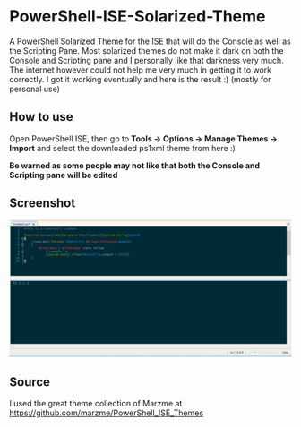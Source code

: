 # PowerShell-ISE-Solarized-Theme
A PowerShell Solarized Theme for the ISE that will do the Console as well as the Scripting Pane. Most solarized themes do not make it dark on both the Console and Scripting pane and I personally like that darkness very much. The internet however could not help me very much in getting it to work correctly. I got it working eventually and here is the result :) (mostly for personal use)

## How to use 

Open PowerShell ISE, then go to **Tools -> Options -> Manage Themes -> Import** and select the downloaded ps1xml theme from here :)

**Be warned as some people may not like that both the Console and Scripting pane will be edited**

## Screenshot

![alt tag](/Solarized.png)

## Source

I used the great theme collection of Marzme at https://github.com/marzme/PowerShell_ISE_Themes



